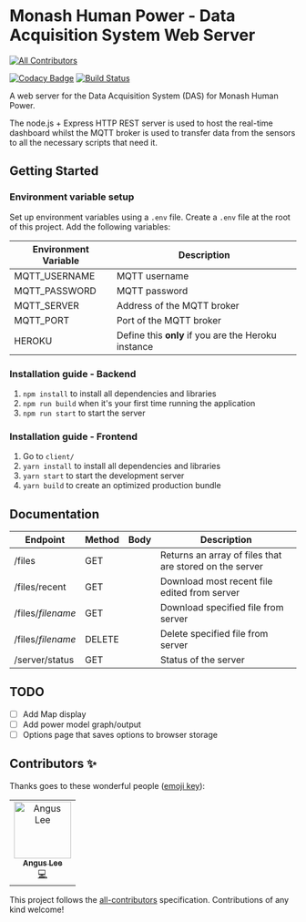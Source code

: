 # Monash Human Power - Data Acquisition System Web Server
[![All Contributors](https://img.shields.io/badge/all_contributors-1-orange.svg?style=flat-square)](#contributors)

[![Codacy Badge](https://api.codacy.com/project/badge/Grade/801356f5a7bf4e84a9229f13b31a081f)](https://app.codacy.com/app/mhp-admin/MHP-DAS-Web-Server?utm_source=github.com&utm_medium=referral&utm_content=Monash-Human-Power/MHP-DAS-Web-Server&utm_campaign=Badge_Grade_Dashboard)
[![Build Status](https://www.travis-ci.org/Monash-Human-Power/MHP-DAS-Web-Server.svg?branch=master)](https://www.travis-ci.org/Monash-Human-Power/MHP-DAS-Web-Server)

A web server for the Data Acquisition System (DAS) for Monash Human Power.

The node.js + Express HTTP REST server is used to host the real-time dashboard whilst the MQTT broker is used to transfer data from the sensors to all the necessary scripts that need it.

## Getting Started

### Environment variable setup

Set up environment variables using a `.env` file. Create a `.env` file at the root of this project. Add the following variables:

| Environment Variable | Description                                         |
| -------------------- | --------------------------------------------------- |
| MQTT_USERNAME        | MQTT username                                       |
| MQTT_PASSWORD        | MQTT password                                       |
| MQTT_SERVER          | Address of the MQTT broker                          |
| MQTT_PORT            | Port of the MQTT broker                             |
| HEROKU               | Define this **only** if you are the Heroku instance |

### Installation guide - Backend

1. `npm install` to install all dependencies and libraries
2. `npm run build` when it's your first time running the application
3. `npm run start` to start the server

### Installation guide - Frontend

1. Go to `client/`
2. `yarn install` to install all dependencies and libraries
3. `yarn start` to start the development server
4. `yarn build` to create an optimized production bundle

## Documentation

| Endpoint          | Method | Body | Description                                             |
| ----------------- | ------ | ---- | ------------------------------------------------------- |
| /files            | GET    |      | Returns an array of files that are stored on the server |
| /files/recent     | GET    |      | Download most recent file edited from server            |
| /files/_filename_ | GET    |      | Download specified file from server                     |
| /files/_filename_ | DELETE |      | Delete specified file from server                       |
| /server/status    | GET    |      | Status of the server                                    |

## TODO

- [ ] Add Map display
- [ ] Add power model graph/output
- [ ] Options page that saves options to browser storage

## Contributors ✨

Thanks goes to these wonderful people ([emoji key](https://allcontributors.org/docs/en/emoji-key)):

<!-- ALL-CONTRIBUTORS-LIST:START - Do not remove or modify this section -->
<!-- prettier-ignore -->
<table>
  <tr>
    <td align="center"><a href="https://khlee.me"><img src="https://avatars3.githubusercontent.com/u/18709969?v=4" width="100px;" alt="Angus Lee"/><br /><sub><b>Angus Lee</b></sub></a><br /><a href="https://github.com/monash-human-power/MHP-DAS-Web-Server/commits?author=khanguslee" title="Code">💻</a></td>
  </tr>
</table>

<!-- ALL-CONTRIBUTORS-LIST:END -->

This project follows the [all-contributors](https://github.com/all-contributors/all-contributors) specification. Contributions of any kind welcome!